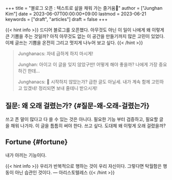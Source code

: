 +++
title = "블로그 오픈 : 텍스트로 삶을 채워 가는 즐거움🌱"
author = ["Junghan Kim"]
date = 2023-06-07T00:00:00+09:00
lastmod = 2023-06-21
keywords = ["draft", "articles"]
draft = false
+++

{{< hint info >}}
드디어 블로그를 오픈했다. 아무것도 아닌 이 일이 나에게 왜 이렇게 큰 기쁨을 주는
것일까? 아직 아무것도 없는 이 공간을 만들기까지 많은 고민이 있었다. 이제 글쓰는
기쁨을 온전히 그리고 멋지게 나누어 보고 싶다.
{{< /hint >}}

<!--more-->

> Junghanacs: 자네 급하게 하지 마시게!
>
> Junghan: 아이고 이 글을 잊지 않았구만! 어떻게 해야 좋을까? 나에게 가장
>   중요하긴 한데...
>
> Junghanacs: 🌱 시작하지 않았는가? 급한 글도 아닐세. 내가 계속 함께 고민하고
> 있겠네! 정리되면 보내 줄테니 받으시게!


## 질문: 왜 오래 걸렸는가? {#질문-왜-오래-걸렸는가}

쓰고 픈 말이 많다고 다 쓸 수 있는 것은 아니다.
필요한 기능 부터 검증하고, 필요할 글을 채워 나가자.
이 글을 틈틈히 써야 한다. 쓰고 싶다. 도대체 왜 이렇게 오래 걸렸을까?


## Fortune {#fortune}

내가 아끼는 기능이다.

{{< hint info >}}
우리가 반복적으로 행하는 것이 우리 자신이다.
그렇다면 탁월함은 행동이 아닌 습관인 것이다. — 아리스토텔레스
{{< /hint >}}
